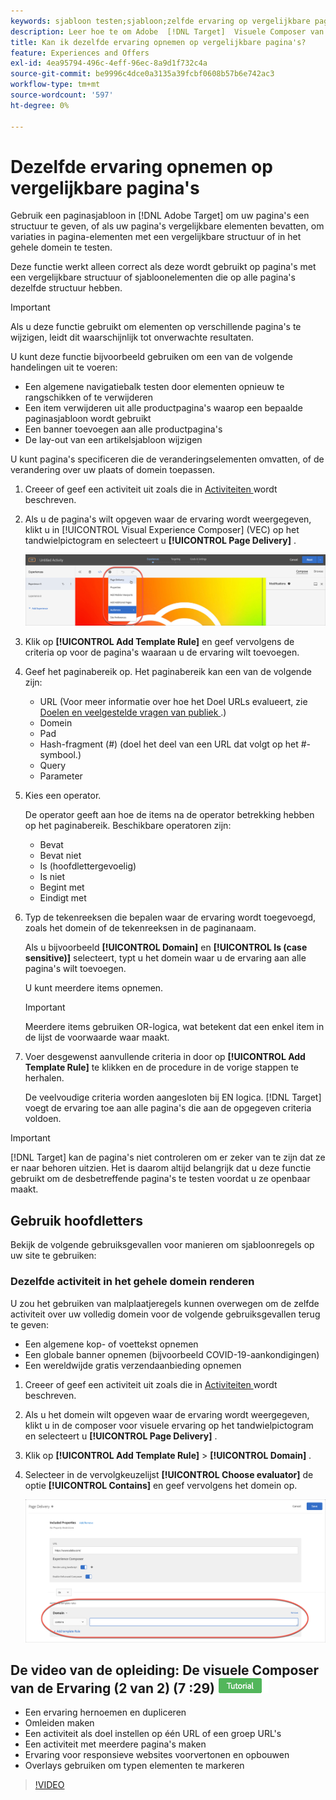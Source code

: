 ```yaml
---
keywords: sjabloon testen;sjabloon;zelfde ervaring op vergelijkbare pagina's;sjabloontest
description: Leer hoe te om Adobe  [!DNL Target]  Visuele Composer van de Ervaring (VEC) te gebruiken om de zelfde ervaring op veelvoudige pagina's te omvatten die gelijkaardig gestructureerd zijn of de zelfde malplaatjeelementen bevatten.
title: Kan ik dezelfde ervaring opnemen op vergelijkbare pagina's?
feature: Experiences and Offers
exl-id: 4ea95794-496c-4eff-96ec-8a9d1f732c4a
source-git-commit: be9996c4dce0a3135a39fcbf0608b57b6e742ac3
workflow-type: tm+mt
source-wordcount: '597'
ht-degree: 0%

---
```


# Dezelfde ervaring opnemen op vergelijkbare pagina&#39;s

Gebruik een paginasjabloon in [!DNL Adobe Target] om uw pagina&#39;s een structuur te geven, of als uw pagina&#39;s vergelijkbare elementen bevatten, om variaties in pagina-elementen met een vergelijkbare structuur of in het gehele domein te testen.

Deze functie werkt alleen correct als deze wordt gebruikt op pagina&#39;s met een vergelijkbare structuur of sjabloonelementen die op alle pagina&#39;s dezelfde structuur hebben.

>[!IMPORTANT]
>
>Als u deze functie gebruikt om elementen op verschillende pagina&#39;s te wijzigen, leidt dit waarschijnlijk tot onverwachte resultaten.

U kunt deze functie bijvoorbeeld gebruiken om een van de volgende handelingen uit te voeren:

* Een algemene navigatiebalk testen door elementen opnieuw te rangschikken of te verwijderen
* Een item verwijderen uit alle productpagina&#39;s waarop een bepaalde paginasjabloon wordt gebruikt
* Een banner toevoegen aan alle productpagina&#39;s
* De lay-out van een artikelsjabloon wijzigen

U kunt pagina&#39;s specificeren die de veranderingselementen omvatten, of de verandering over uw plaats of domein toepassen.

1. Creeer of geef een activiteit uit zoals die in [ Activiteiten ](/help/main/c-activities/activities.md#concept_D317A95A1AB54674BA7AB65C7985BA03) wordt beschreven.

1. Als u de pagina&#39;s wilt opgeven waar de ervaring wordt weergegeven, klikt u in [!UICONTROL Visual Experience Composer] (VEC) op het tandwielpictogram en selecteert u **[!UICONTROL Page Delivery]** .

   ![ Gear pictogram > de Levering van de Pagina ](/help/main/c-experiences/c-visual-experience-composer/assets/icon-gear.png)

1. Klik op **[!UICONTROL Add Template Rule]** en geef vervolgens de criteria op voor de pagina&#39;s waaraan u de ervaring wilt toevoegen.

1. Geef het paginabereik op. Het paginabereik kan een van de volgende zijn:

   * URL (Voor meer informatie over hoe het Doel URLs evalueert, zie [ Doelen en veelgestelde vragen van publiek ](/help/main/c-target/c-troubleshooting-targets-and-audiences/troubleshooting-targets-and-audiences.md).)
   * Domein
   * Pad
   * Hash-fragment (#) (doel het deel van een URL dat volgt op het #-symbool.)
   * Query
   * Parameter

1. Kies een operator.

   De operator geeft aan hoe de items na de operator betrekking hebben op het paginabereik. Beschikbare operatoren zijn:

   * Bevat
   * Bevat niet
   * Is (hoofdlettergevoelig)
   * Is niet
   * Begint met
   * Eindigt met

1. Typ de tekenreeksen die bepalen waar de ervaring wordt toegevoegd, zoals het domein of de tekenreeksen in de paginanaam.

   Als u bijvoorbeeld **[!UICONTROL Domain]** en **[!UICONTROL Is (case sensitive)]** selecteert, typt u het domein waar u de ervaring aan alle pagina&#39;s wilt toevoegen.

   U kunt meerdere items opnemen.

   >[!IMPORTANT]
   >
   >Meerdere items gebruiken OR-logica, wat betekent dat een enkel item in de lijst de voorwaarde waar maakt.

1. Voer desgewenst aanvullende criteria in door op **[!UICONTROL Add Template Rule]** te klikken en de procedure in de vorige stappen te herhalen.

   De veelvoudige criteria worden aangesloten bij EN logica. [!DNL Target] voegt de ervaring toe aan alle pagina&#39;s die aan de opgegeven criteria voldoen.

>[!IMPORTANT]
>
> [!DNL Target] kan de pagina&#39;s niet controleren om er zeker van te zijn dat ze er naar behoren uitzien. Het is daarom altijd belangrijk dat u deze functie gebruikt om de desbetreffende pagina&#39;s te testen voordat u ze openbaar maakt.

## Gebruik hoofdletters

Bekijk de volgende gebruiksgevallen voor manieren om sjabloonregels op uw site te gebruiken:

### Dezelfde activiteit in het gehele domein renderen

U zou het gebruiken van malplaatjeregels kunnen overwegen om de zelfde activiteit over uw volledig domein voor de volgende gebruiksgevallen terug te geven:

* Een algemene kop- of voettekst opnemen
* Een globale banner opnemen (bijvoorbeeld COVID-19-aankondigingen)
* Een wereldwijde gratis verzendaanbieding opnemen

1. Creeer of geef een activiteit uit zoals die in [ Activiteiten ](/help/main/c-activities/activities.md#concept_D317A95A1AB54674BA7AB65C7985BA03) wordt beschreven.

1. Als u het domein wilt opgeven waar de ervaring wordt weergegeven, klikt u in de composer voor visuele ervaring op het tandwielpictogram en selecteert u **[!UICONTROL Page Delivery]** .

1. Klik op **[!UICONTROL Add Template Rule]** > **[!UICONTROL Domain]** .

1. Selecteer in de vervolgkeuzelijst **[!UICONTROL Choose evaluator]** de optie **[!UICONTROL Contains]** en geef vervolgens het domein op.

   ![ Domein bevat ](/help/main/c-experiences/c-visual-experience-composer/assets/domain-template-rule.png)

## De video van de opleiding: De visuele Composer van de Ervaring (2 van 2) (7 :29) ![ badge van het Leerprogramma ](/help/main/assets/tutorial.png)

* Een ervaring hernoemen en dupliceren
* Omleiden maken
* Een activiteit als doel instellen op één URL of een groep URL&#39;s
* Een activiteit met meerdere pagina&#39;s maken
* Ervaring voor responsieve websites voorvertonen en opbouwen
* Overlays gebruiken om typen elementen te markeren

>[!VIDEO](https://video.tv.adobe.com/v/17401)
